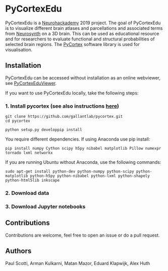 # PyCortexEdu
PyCortexEdu is a [Neurohackademy](http://neurohackademy.org) 2019 project. The goal of PyCortexEdu is to visualize different brain atlases and parcellations and associated terms from [Neurosynth](http://neurosynth.org) on a 3D brain. This can be used as educational resource and for researchers to evaluate functional and structural probabilities of selected brain regions. The [PyCortex](https://github.com/gallantlab/pycortex) software library is used for visualisation. 

## Installation
PyCortexEdu can be accessed without installation as an online webviewer, see [PyCortexEduViewer](https://cultofthepartyparrot.com).

If you want to use PyCortexEdu locally, take the following steps:

### 1. Install pycortex (see also instructions [here](https://gallantlab.github.io/install.html))

```
git clone https://github.com/gallantlab/pycortex.git
cd pycortex

python setup.py developpip install
```
You require different dependencies. If using Anaconda use pip install:

```
pip install numpy Cython scipy h5py nibabel matplotlib Pillow numexpr tornado lxml networkx
```

If you are running Ubuntu without Anaconda, use the following commands:

```
sudo apt-get install python-dev python-numpy python-scipy python-matplotlib python-h5py python-nibabel python-lxml python-shapely python-html5lib inkscape
```

### 2. Download data

### 3. Download Jupyter notebooks

## Contributions
Contributions are welcome, feel free to open an issue or do a pull request.

## Authors
Paul Scotti, Arman Kulkarni, Matan Mazor, Eduard Klapwijk, Alex Huth
